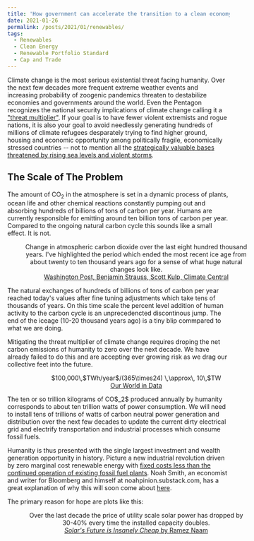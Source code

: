 ```yaml
---
title: 'How government can accelerate the transition to a clean economy'
date: 2021-01-26
permalink: /posts/2021/01/renewables/
tags:
  - Renewables
  - Clean Energy
  - Renewable Portfolio Standard
  - Cap and Trade
---
```


Climate change is the most serious existential threat facing humanity. Over the next few decades more frequent extreme weather events and
increasing probability of zoogenic pandemics threaten to destabilize economies and governments around the world.
Even the Pentagon recognizes the national security implications of climate change calling it a ["threat multiplier"](https://www.defense.gov/Explore/News/Article/Article/603440/hagel-to-address-threat-multiplier-of-climate-change/).
If your goal is to have fewer violent extremists and rogue nations,
it is also your goal to avoid needlessly generating hundreds of millions of climate refugees
desparately trying to find higher ground, housing and economic opportunity among politically fragile, economically stressed countries --
not to mention all the [strategically valuable bases threatened by rising sea levels and violent storms](https://assets.documentcloud.org/documents/5689153/DoD-Final-Climate-Report.pdf).

The Scale of The Problem
------
The amount of CO$_2$ in the atmosphere is set in a dynamic process of plants, ocean life and other chemical reactions constantly pumping out and absorbing hundreds of billions of tons of carbon per year.
Humans are currently responsible for emitting around ten billion tons of carbon per year.
Compared to the ongoing natural carbon cycle this sounds like a small effect. It is not.
<figure class="center" style="width:100%">
  <img src="{{ site.url }}{{ site.baseurl }}/images/2021-01-26-renewables/carbonskyscraper.png" alt="">
  <figcaption style="text-align:center">Change in atmospheric carbon dioxide over the last eight hundred thousand years. I've highlighted the period which ended the most recent ice age from about twenty to ten thousand years ago for a sense of what huge natural changes look like.
  <br>
  <a href="https://www.washingtonpost.com/weather/2021/01/12/carbon-skyscraper-rapid-climate-change/">Washington Post, Benjamin Strauss, Scott Kulp, Climate Central</a></figcaption>
</figure>
The natural exchanges of hundreds of billions of tons of carbon per year reached today's values after fine tuning adjustments which take tens of thousands of years.
On this time scale the percent level addition of human activity to the carbon cycle is an unprecedencted discontinous jump. The end of the iceage (10-20 thousand years ago) is a tiny blip commpared to what we are doing.

Mitigating the threat multiplier of climate change requires droping the net carbon emissions of humanity to zero over the next decade.
We have already failed to do this and are accepting ever growing risk as we drag our collective feet into the future.

<figure class="center" style="width:100%">
  <img src="{{ site.url }}{{ site.baseurl }}/images/2021-01-26-renewables/global-primary-energy.png" alt="">
  <figcaption style="text-align:center">$100,000\,$TWh/year$/(365\times24) \,\approx\, 10\,$TW
  <br>
  <a href="https://ourworldindata.org/grapher/global-primary-energy?time=earliest..latest">Our World in Data</a></figcaption>
</figure>
The ten or so trillion kilograms of CO$_2$ produced annually by humanity corresponds to about ten trillion watts of power consumption.
We will need to install tens of trillions of watts of carbon neutral power generation and distribution over the next few decades
to update the current dirty electrical grid and electrify transportation and industrial processes which consume fossil fuels.

Humanity is thus presented with the single largest investment and wealth generation opportunity in history.
Picture a new industrial revolution driven by zero marginal cost renewable energy with
[fixed costs less than the continued operation of existing fossil fuel plants](https://rameznaam.com/2020/05/14/solars-future-is-insanely-cheap-2020/).
Noah Smith, an economist and writer for Bloomberg and himself at noahpinion.substack.com, has a great explanation of why this will soon come about [here](https://noahpinion.substack.com/p/answering-the-techno-pessimists-part-a3b).

The primary reason for hope are plots like this:
<figure class="center" style="width:100%">
  <img src="{{ site.url }}{{ site.baseurl }}/images/2021-01-26-renewables/Solar-Costs-2010-2020-vs-Fossil-Fuel-Cost-Range.jpg" alt="">
  <figcaption style="text-align:center">Over the last decade the price of utility scale solar power has dropped by 30-40% every time the installed capacity doubles.
  <br>
  <a href="https://rameznaam.com/2020/05/14/solars-future-is-insanely-cheap-2020/"><em>Solar's Future is Insanely Cheap</em> by Ramez Naam</a></figcaption>
</figure>
